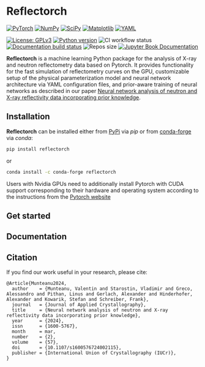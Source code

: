 # Reflectorch

[![PyTorch](https://img.shields.io/badge/PyTorch-%23EE4C2C.svg?style=for-the-badge&logo=PyTorch&logoColor=white)](https://pytorch.org/)
[![NumPy](https://img.shields.io/badge/numpy-%23013243.svg?style=for-the-badge&logo=numpy&logoColor=white)](https://numpy.org/)
[![SciPy](https://img.shields.io/badge/SciPy-%230C55A5.svg?style=for-the-badge&logo=scipy&logoColor=%white)](https://scipy.org/)
[![Matplotlib](https://img.shields.io/badge/Matplotlib-%23ffffff.svg?style=for-the-badge&logo=Matplotlib&logoColor=black)](https://matplotlib.org/)
[![YAML](https://img.shields.io/badge/yaml-%23ffffff.svg?style=for-the-badge&logo=yaml&logoColor=151515)](https://yaml.org/)

[![License: GPLv3](https://img.shields.io/badge/License-GPLv3-blue.svg)](https://www.gnu.org/licenses/gpl-3.0)
[![Python version](https://img.shields.io/badge/python-3.7%7C3.8%7C3.9%7C3.10%7C3.11%7C3.12-blue.svg)](https://www.python.org/)
![CI workflow status](https://github.com/schreiber-lab/reflectorch/actions/workflows/ci.yml/badge.svg)
[![Documentation build status](https://readthedocs.org/projects/reflectorch/badge/)](https://reflectorch.readthedocs.io)
![Repos size](https://img.shields.io/github/repo-size/schreiber-lab/reflectorch)
[![Jupyter Book Documentation](https://jupyterbook.org/badge.svg)](https://reflectorch.readthedocs.io)
<!-- [![Code style: Ruff](https://img.shields.io/endpoint?url=https://raw.githubusercontent.com/astral-sh/ruff/main/assets/badge/v2.json)](https://github.com/astral-sh/ruff) -->


**Reflectorch** is a machine learning Python package for the analysis of X-ray and neutron reflectometry data based on Pytorch. It provides functionality for the fast simulation of reflectometry curves on the GPU, customizable setup of the physical parameterization model and neural network architecture via YAML configuration files, and prior-aware training of neural networks as described in our paper [Neural network analysis of neutron and X-ray reflectivity data incorporating prior knowledge](https://doi.org/10.1107/S1600576724002115).

## Installation

**Reflectorch** can be installed either from [PyPi](https://pypi.org/project/reflectorch/) via *pip* or from [conda-forge](https://anaconda.org/conda-forge/reflectorch/) via *conda*:

```bash
pip install reflectorch
```

or

```bash
conda install -c conda-forge reflectorch
```

Users with Nvidia GPUs need to additionally install Pytorch with CUDA support corresponding to their hardware and operating system according to the instructions from the [Pytorch website](https://pytorch.org/get-started/locally/)

## Get started

<!-- We provide an interactive Google Colab notebook for exploring the basic functionality of the package: [![Explore reflectorch in Colab](https://colab.research.google.com/assets/colab-badge.svg)](https://colab.research.google.com/github/vmunteanu/reflectorch/blob/master/explore_reflectorch.ipynb)<br> -->

## Documentation

<!-- The documentation is built with [Jupyter Book](https://jupyterbook.org/) and [Sphinx](https://www.sphinx-doc.org) and is hosted at [reflectorch.readthedocs.io](https://reflectorch.readthedocs.io). -->

## Citation
If you find our work useful in your research, please cite:
```
@Article{Munteanu2024,
  author    = {Munteanu, Valentin and Starostin, Vladimir and Greco, Alessandro and Pithan, Linus and Gerlach, Alexander and Hinderhofer, Alexander and Kowarik, Stefan and Schreiber, Frank},
  journal   = {Journal of Applied Crystallography},
  title     = {Neural network analysis of neutron and X-ray reflectivity data incorporating prior knowledge},
  year      = {2024},
  issn      = {1600-5767},
  month     = mar,
  number    = {2},
  volume    = {57},
  doi       = {10.1107/s1600576724002115},
  publisher = {International Union of Crystallography (IUCr)},
}
```